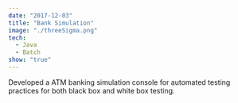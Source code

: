 ```yaml
---
date: "2017-12-03"
title: "Bank Simulation"
image: "./threeSigma.png"
tech:
  - Java
  - Batch
show: "true"
---
```


Developed a ATM banking simulation console for automated testing practices for both black box and white box testing.
